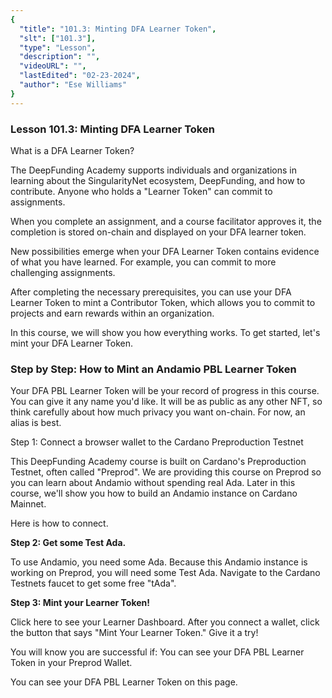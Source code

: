 ```yaml
---
{
  "title": "101.3: Minting DFA Learner Token",
  "slt": ["101.3"],
  "type": "Lesson",
  "description": "",
  "videoURL": "",
  "lastEdited": "02-23-2024",
  "author": "Ese Williams"
}
---
```


### **Lesson 101.3: Minting DFA Learner Token**

What is a DFA Learner Token?

The DeepFunding Academy supports individuals and organizations in learning about the SingularityNet ecosystem, DeepFunding, and how to contribute. Anyone who holds a "Learner Token" can commit to assignments.

When you complete an assignment, and a course facilitator approves it, the completion is stored on-chain and displayed on your DFA learner token.

New possibilities emerge when your DFA Learner Token contains evidence of what you have learned. For example, you can commit to more challenging assignments.

After completing the necessary prerequisites, you can use your DFA Learner Token to mint a Contributor Token, which allows you to commit to projects and earn rewards within an organization.

In this course, we will show you how everything works. To get started, let's mint your DFA Learner Token.

### **Step by Step: How to Mint an Andamio PBL Learner Token**

Your DFA PBL Learner Token will be your record of progress in this course. You can give it any name you'd like. It will be as public as any other NFT, so think carefully about how much privacy you want on-chain. For now, an alias is best.

Step 1: Connect a browser wallet to the Cardano Preproduction Testnet

This DeepFunding Academy course is built on Cardano's Preproduction Testnet, often called "Preprod". We are providing this course on Preprod so you can learn about Andamio without spending real Ada. Later in this course, we'll show you how to build an Andamio instance on Cardano Mainnet.

Here is how to connect.

**Step 2: Get some Test Ada.**

To use Andamio, you need some Ada. Because this Andamio instance is working on Preprod, you will need some Test Ada. Navigate to the Cardano Testnets faucet to get some free "tAda".

**Step 3: Mint your Learner Token!**

Click here to see your Learner Dashboard. After you connect a wallet, click the button that says "Mint Your Learner Token." Give it a try!

You will know you are successful if:
You can see your DFA PBL Learner Token in your Preprod Wallet.

You can see your DFA PBL Learner Token on this page.
